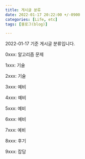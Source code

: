 ```yaml
---
title: 게시글 분류
date: 2022-01-17 20:22:00 +/-0900
categories: [Life, etc]
tags: [블로그(blog)]

---
```


2022-01-17 기준 게시글 분류입니다.

0xxx: 알고리즘 문제

1xxx: 기술

2xxx: 기술

3xxx: 예비

4xxx: 예비

5xxx: 예비

6xxx: 예비

7xxx: 예비

8xxx: 후기

9xxx: 잡담
